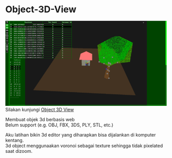 # Object-3D-View

![tampilan gambar](image/tampil.png)  
Silakan kunjungi [Object 3D View](https://angkasamuhammad.github.io/Object-3D-View/object3dview.html)  
  
Membuat objek 3d berbasis web  
Belum support (e.g. OBJ, FBX, 3DS, PLY, STL, etc.)  
  
Aku latihan bikin 3d editor yang diharapkan bisa dijalankan di komputer kentang.  
3d object menggunaakan voronoi sebagai texture sehingga tidak pixelated saat dizoom.  
